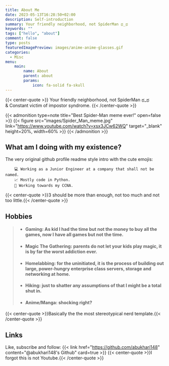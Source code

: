 ```yaml
---
title: About Me
date: 2023-05-13T16:28:50+02:00
description: Self-introduction
summary: Your friendly neighborhood, not SpiderMan ಥ_ಥ
keywords: ""
tags: ["hello", "about"]
comment: false
type: posts
featuredImagePreview: images/anime-anime-glasses.gif
categories:
  - Misc
menu:
    main:
        name: About
        parent: about
        params:
            icon: fa-solid fa-skull
---
```


{{< center-quote >}}
Your friendly neighborhood, not SpiderMan ಥ_ಥ\
& Constant victim of impostor syndrome.
{{< /center-quote >}}

{{< admonition type=note title="Best Spider-Man meme ever!"  open=false >}}
{{< figure src="images/Spider_Man_meme.jpg" link="https://www.youtube.com/watch?v=xsx3JCw62WQ" target="_blank" height=20%, width=60% >}}
{{< /admonition >}}

## What am I doing with my existence?
The very original github profile readme style intro with the cute emojis:

        💻 Working as a Junior Engineer at a company that shall not be named.
        📈 Mostly code in Python.
        🌱 Working towards my CCNA.

{{< center-quote >}}3 should be more than enough, not too much and not too little.{{< /center-quote >}}

## Hobbies
> - #### Gaming: As kid I had the time but not the money to buy all the games, now I have all games but not the time.
> - #### Magic The Gathering: parents do not let your kids play magic, it is by far the worst addiction ever.
>  - #### Homelabbing: for the uninitiated, it is the process of building out large, power-hungry enterprise class servers, storage and networking at home.
> - #### Hiking: just to shatter any assumptions of that I might be a total shut in.
> - #### Anime/Manga: shocking right?

{{< center-quote >}}Basically the the most stereotypical nerd template.{{< /center-quote >}}

## Links
Like, subscribe and follow:
{{< link href="https://github.com/abukhari148" content="@abukhari148's Github" card=true >}}
{{< center-quote >}}I forgot this is not Youtube.{{< /center-quote >}}